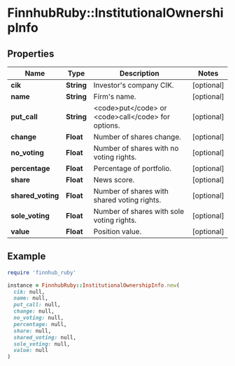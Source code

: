 # FinnhubRuby::InstitutionalOwnershipInfo

## Properties

| Name | Type | Description | Notes |
| ---- | ---- | ----------- | ----- |
| **cik** | **String** | Investor&#39;s company CIK. | [optional] |
| **name** | **String** | Firm&#39;s name. | [optional] |
| **put_call** | **String** | &lt;code&gt;put&lt;/code&gt; or &lt;code&gt;call&lt;/code&gt; for options. | [optional] |
| **change** | **Float** | Number of shares change. | [optional] |
| **no_voting** | **Float** | Number of shares with no voting rights. | [optional] |
| **percentage** | **Float** | Percentage of portfolio. | [optional] |
| **share** | **Float** | News score. | [optional] |
| **shared_voting** | **Float** | Number of shares with shared voting rights. | [optional] |
| **sole_voting** | **Float** | Number of shares with sole voting rights. | [optional] |
| **value** | **Float** | Position value. | [optional] |

## Example

```ruby
require 'finnhub_ruby'

instance = FinnhubRuby::InstitutionalOwnershipInfo.new(
  cik: null,
  name: null,
  put_call: null,
  change: null,
  no_voting: null,
  percentage: null,
  share: null,
  shared_voting: null,
  sole_voting: null,
  value: null
)
```

